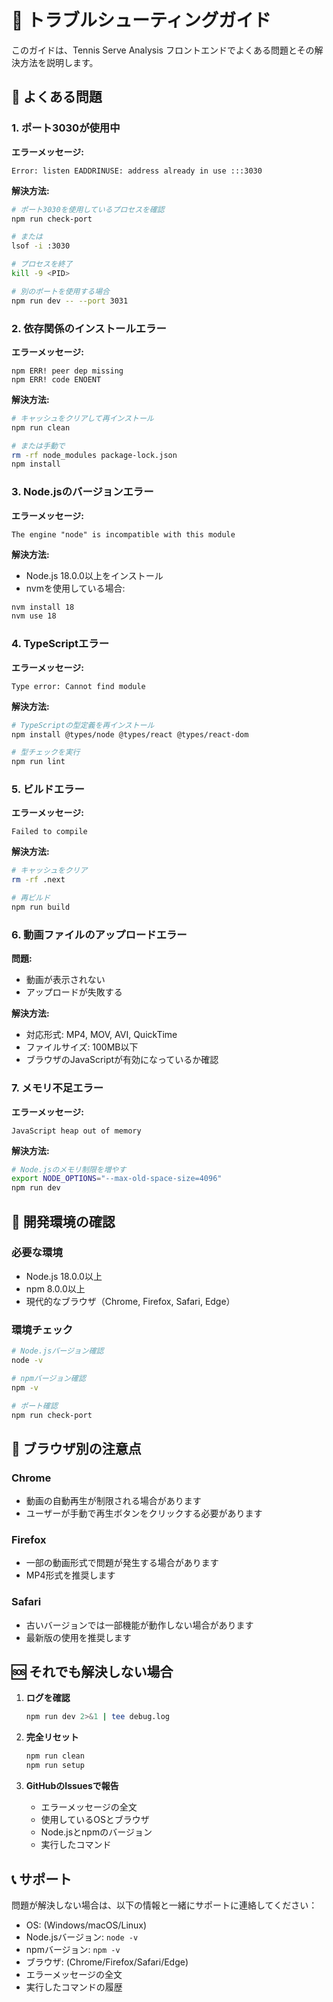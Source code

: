 # 🐛 トラブルシューティングガイド

このガイドは、Tennis Serve Analysis フロントエンドでよくある問題とその解決方法を説明します。

## 🚨 よくある問題

### 1. ポート3030が使用中

**エラーメッセージ:**
```
Error: listen EADDRINUSE: address already in use :::3030
```

**解決方法:**
```bash
# ポート3030を使用しているプロセスを確認
npm run check-port

# または
lsof -i :3030

# プロセスを終了
kill -9 <PID>

# 別のポートを使用する場合
npm run dev -- --port 3031
```

### 2. 依存関係のインストールエラー

**エラーメッセージ:**
```
npm ERR! peer dep missing
npm ERR! code ENOENT
```

**解決方法:**
```bash
# キャッシュをクリアして再インストール
npm run clean

# または手動で
rm -rf node_modules package-lock.json
npm install
```

### 3. Node.jsのバージョンエラー

**エラーメッセージ:**
```
The engine "node" is incompatible with this module
```

**解決方法:**
- Node.js 18.0.0以上をインストール
- nvmを使用している場合:
```bash
nvm install 18
nvm use 18
```

### 4. TypeScriptエラー

**エラーメッセージ:**
```
Type error: Cannot find module
```

**解決方法:**
```bash
# TypeScriptの型定義を再インストール
npm install @types/node @types/react @types/react-dom

# 型チェックを実行
npm run lint
```

### 5. ビルドエラー

**エラーメッセージ:**
```
Failed to compile
```

**解決方法:**
```bash
# キャッシュをクリア
rm -rf .next

# 再ビルド
npm run build
```

### 6. 動画ファイルのアップロードエラー

**問題:**
- 動画が表示されない
- アップロードが失敗する

**解決方法:**
- 対応形式: MP4, MOV, AVI, QuickTime
- ファイルサイズ: 100MB以下
- ブラウザのJavaScriptが有効になっているか確認

### 7. メモリ不足エラー

**エラーメッセージ:**
```
JavaScript heap out of memory
```

**解決方法:**
```bash
# Node.jsのメモリ制限を増やす
export NODE_OPTIONS="--max-old-space-size=4096"
npm run dev
```

## 🔧 開発環境の確認

### 必要な環境
- Node.js 18.0.0以上
- npm 8.0.0以上
- 現代的なブラウザ（Chrome, Firefox, Safari, Edge）

### 環境チェック
```bash
# Node.jsバージョン確認
node -v

# npmバージョン確認
npm -v

# ポート確認
npm run check-port
```

## 📱 ブラウザ別の注意点

### Chrome
- 動画の自動再生が制限される場合があります
- ユーザーが手動で再生ボタンをクリックする必要があります

### Firefox
- 一部の動画形式で問題が発生する場合があります
- MP4形式を推奨します

### Safari
- 古いバージョンでは一部機能が動作しない場合があります
- 最新版の使用を推奨します

## 🆘 それでも解決しない場合

1. **ログを確認**
   ```bash
   npm run dev 2>&1 | tee debug.log
   ```

2. **完全リセット**
   ```bash
   npm run clean
   npm run setup
   ```

3. **GitHubのIssuesで報告**
   - エラーメッセージの全文
   - 使用しているOSとブラウザ
   - Node.jsとnpmのバージョン
   - 実行したコマンド

## 📞 サポート

問題が解決しない場合は、以下の情報と一緒にサポートに連絡してください：

- OS: (Windows/macOS/Linux)
- Node.jsバージョン: `node -v`
- npmバージョン: `npm -v`
- ブラウザ: (Chrome/Firefox/Safari/Edge)
- エラーメッセージの全文
- 実行したコマンドの履歴
